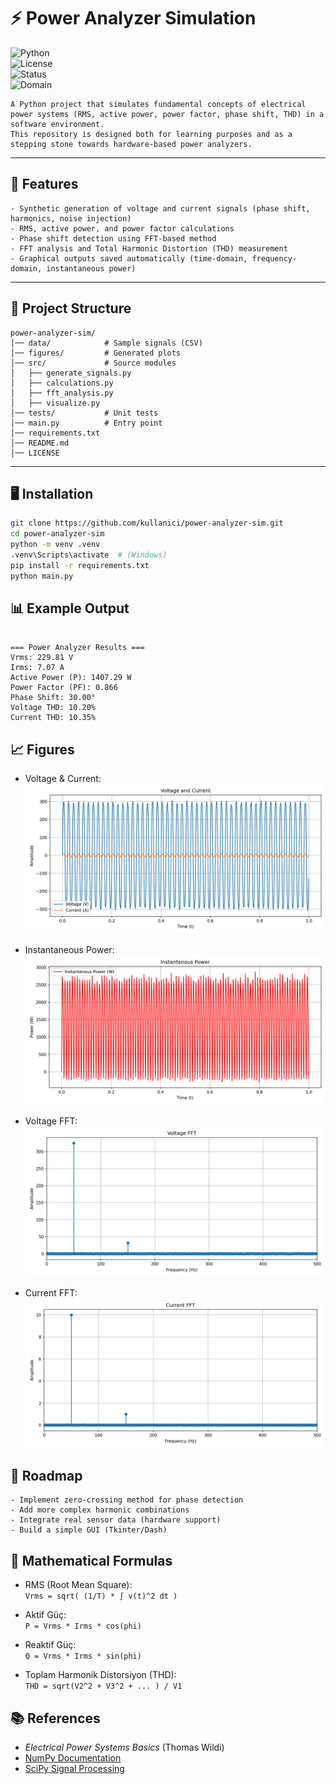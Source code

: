 # ⚡ Power Analyzer Simulation
![Python](https://img.shields.io/badge/Python-3.11-blue.svg)  
![License](https://img.shields.io/badge/License-MIT-green.svg)  
![Status](https://img.shields.io/badge/Status-Work_in_Progress-orange.svg)  
![Domain](https://img.shields.io/badge/Domain-Signal%20Processing-yellow)
```
A Python project that simulates fundamental concepts of electrical power systems (RMS, active power, power factor, phase shift, THD) in a software environment.
This repository is designed both for learning purposes and as a stepping stone towards hardware-based power analyzers.
```
---

## 🚀 Features
```
- Synthetic generation of voltage and current signals (phase shift, harmonics, noise injection)
- RMS, active power, and power factor calculations
- Phase shift detection using FFT-based method
- FFT analysis and Total Harmonic Distortion (THD) measurement
- Graphical outputs saved automatically (time-domain, frequency-domain, instantaneous power)
```
---

## 📂 Project Structure

```
power-analyzer-sim/
│── data/            # Sample signals (CSV)
│── figures/         # Generated plots
│── src/             # Source modules
│   ├── generate_signals.py
│   ├── calculations.py
│   ├── fft_analysis.py
│   ├── visualize.py
│── tests/           # Unit tests
│── main.py          # Entry point
│── requirements.txt
│── README.md
│── LICENSE
```


---

## 🖥️ Installation

```bash
git clone https://github.com/kullanici/power-analyzer-sim.git
cd power-analyzer-sim
python -m venv .venv
.venv\Scripts\activate  # (Windows)
pip install -r requirements.txt
python main.py
```

## 📊 Example Output

```

=== Power Analyzer Results ===
Vrms: 229.81 V
Irms: 7.07 A
Active Power (P): 1407.29 W
Power Factor (PF): 0.866
Phase Shift: 30.00°
Voltage THD: 10.20%
Current THD: 10.35%

```

## 📈 Figures

- Voltage & Current:  
![Voltage & Current](figures/signals.png)

- Instantaneous Power:  
![Instantaneous Power](figures/power.png)

- Voltage FFT:  
![Voltage FFT](figures/fft_voltage.png)

- Current FFT:  
![Current FFT](figures/fft_current.png)


## 🎯 Roadmap
```
- Implement zero-crossing method for phase detection
- Add more complex harmonic combinations
- Integrate real sensor data (hardware support)
- Build a simple GUI (Tkinter/Dash)
```

## 🔢 Mathematical Formulas

- RMS (Root Mean Square):  
  `Vrms = sqrt( (1/T) * ∫ v(t)^2 dt )`

- Aktif Güç:  
  `P = Vrms * Irms * cos(phi)`

- Reaktif Güç:  
  `Q = Vrms * Irms * sin(phi)`

- Toplam Harmonik Distorsiyon (THD):  
  `THD = sqrt(V2^2 + V3^2 + ... ) / V1`

## 📚 References

- *Electrical Power Systems Basics* (Thomas Wildi)  
- [NumPy Documentation](https://numpy.org/doc/stable/)  
- [SciPy Signal Processing](https://docs.scipy.org/doc/scipy/reference/signal.html)


